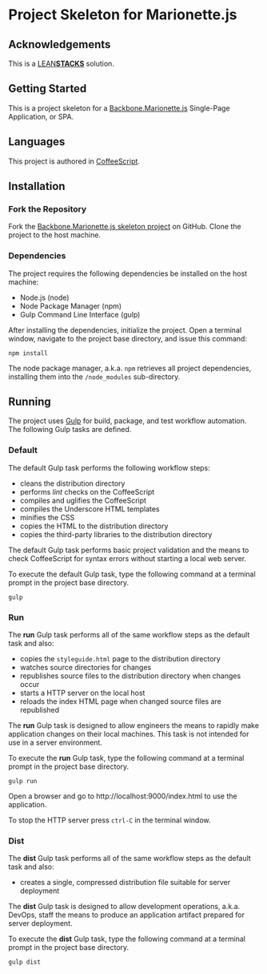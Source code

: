 # Project Skeleton for Marionette.js

## Acknowledgements

This is a [LEAN**STACKS**](http://www.leanstacks.com) solution.

## Getting Started

This is a project skeleton for a [Backbone.Marionette.js](http://marionettejs.com) Single-Page Application, or SPA.  

## Languages

This project is authored in [CoffeeScript](http://coffeescript.org).

## Installation

### Fork the Repository

Fork the [Backbone.Marionette.js skeleton project](https://github.com/mwarman/skeleton-ui-marionette-coffee) on GitHub.  Clone the project to the host machine.

### Dependencies

The project requires the following dependencies be installed on the host machine:

* Node.js (node)
* Node Package Manager (npm)
* Gulp Command Line Interface (gulp)

After installing the dependencies, initialize the project.  Open a terminal window, navigate to the project base directory, and issue this command:

```
npm install
```

The node package manager, a.k.a. `npm` retrieves all project dependencies, installing them into the `/node_modules` sub-directory.

## Running

The project uses [Gulp](http://gulpjs.com) for build, package, and test workflow automation.  The following Gulp tasks are defined.

### Default

The default Gulp task performs the following workflow steps:

* cleans the distribution directory
* performs *lint* checks on the CoffeeScript
* compiles and uglifies the CoffeeScript
* compiles the Underscore HTML templates
* minifies the CSS
* copies the HTML to the distribution directory
* copies the third-party libraries to the distribution directory

The default Gulp task performs basic project validation and the means to check CoffeeScript for syntax errors without starting a local web server.

To execute the default Gulp task, type the following command at a terminal prompt in the project base directory.

```
gulp
```

### Run

The **run** Gulp task performs all of the same workflow steps as the default task and also:

* copies the `styleguide.html` page to the distribution directory
* watches source directories for changes
* republishes source files to the distribution directory when changes occur
* starts a HTTP server on the local host
* reloads the index HTML page when changed source files are republished

The **run** Gulp task is designed to allow engineers the means to rapidly make application changes on their local machines.  This task is not intended for use in a server environment.

To execute the **run** Gulp task, type the following command at a terminal prompt in the project base directory.

```
gulp run
```

Open a browser and go to http://localhost:9000/index.html to use the application.

To stop the HTTP server press `ctrl-C` in the terminal window.

### Dist

The **dist** Gulp task performs all of the same workflow steps as the default task and also:

* creates a single, compressed distribution file suitable for server deployment

The **dist** Gulp task is designed to allow development operations, a.k.a. DevOps, staff the means to produce an application artifact prepared for server deployment.

To execute the **dist** Gulp task, type the following command at a terminal prompt in the project base directory.

```
gulp dist
```
